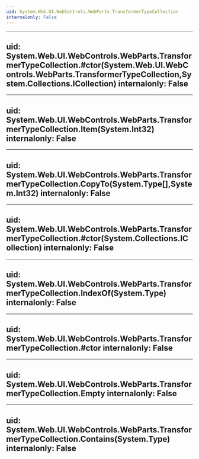 ```yaml
---
uid: System.Web.UI.WebControls.WebParts.TransformerTypeCollection
internalonly: False
---
```


---
uid: System.Web.UI.WebControls.WebParts.TransformerTypeCollection.#ctor(System.Web.UI.WebControls.WebParts.TransformerTypeCollection,System.Collections.ICollection)
internalonly: False
---

---
uid: System.Web.UI.WebControls.WebParts.TransformerTypeCollection.Item(System.Int32)
internalonly: False
---

---
uid: System.Web.UI.WebControls.WebParts.TransformerTypeCollection.CopyTo(System.Type[],System.Int32)
internalonly: False
---

---
uid: System.Web.UI.WebControls.WebParts.TransformerTypeCollection.#ctor(System.Collections.ICollection)
internalonly: False
---

---
uid: System.Web.UI.WebControls.WebParts.TransformerTypeCollection.IndexOf(System.Type)
internalonly: False
---

---
uid: System.Web.UI.WebControls.WebParts.TransformerTypeCollection.#ctor
internalonly: False
---

---
uid: System.Web.UI.WebControls.WebParts.TransformerTypeCollection.Empty
internalonly: False
---

---
uid: System.Web.UI.WebControls.WebParts.TransformerTypeCollection.Contains(System.Type)
internalonly: False
---
